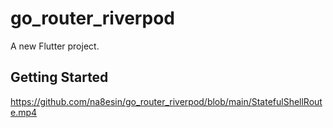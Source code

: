 # go_router_riverpod

A new Flutter project.

## Getting Started

https://github.com/na8esin/go_router_riverpod/blob/main/StatefulShellRoute.mp4

